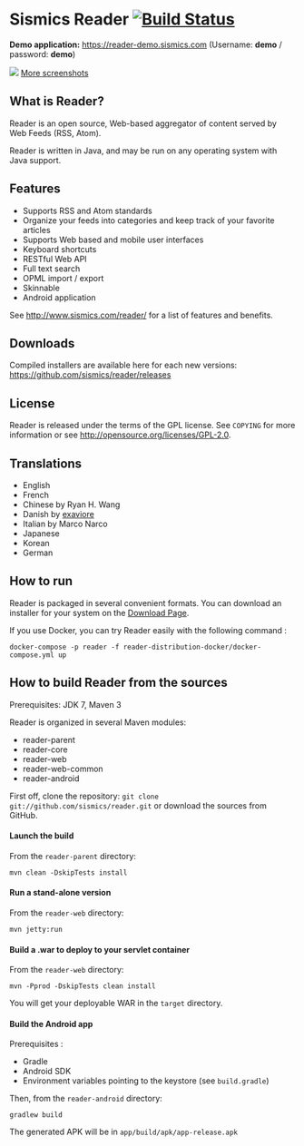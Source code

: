 Sismics Reader [![Build Status](https://secure.travis-ci.org/sismics/reader.png)](http://travis-ci.org/sismics/reader)
==============

**Demo application:** <https://reader-demo.sismics.com> (Username: **demo** / password: **demo**)

![](http://www.sismics.com/reader/img/screenshots/big/github.png)
[More screenshots](http://www.sismics.com/reader/#!/screenshots)

What is Reader?
---------------

Reader is an open source, Web-based aggregator of content served by Web Feeds (RSS, Atom).

Reader is written in Java, and may be run on any operating system with Java support.

Features
--------

- Supports RSS and Atom standards
- Organize your feeds into categories and keep track of your favorite articles
- Supports Web based and mobile user interfaces
- Keyboard shortcuts
- RESTful Web API
- Full text search
- OPML import / export
- Skinnable
- Android application

See <http://www.sismics.com/reader/> for a list of features and benefits.

Downloads
---------

Compiled installers are available here for each new versions: <https://github.com/sismics/reader/releases>

License
-------

Reader is released under the terms of the GPL license. See `COPYING` for more
information or see <http://opensource.org/licenses/GPL-2.0>.

Translations
------------

- English
- French
- Chinese by Ryan H. Wang
- Danish by [exaviore](https://github.com/exaviore)
- Italian by Marco Narco
- Japanese
- Korean
- German

How to run
------------------------------------

Reader is packaged in several convenient formats. You can download an installer for your system on the [Download Page](https://www.sismics.com/reader/#!/download).

If you use Docker, you can try Reader easily with the following command :

    docker-compose -p reader -f reader-distribution-docker/docker-compose.yml up

How to build Reader from the sources
------------------------------------

Prerequisites: JDK 7, Maven 3

Reader is organized in several Maven modules:

  - reader-parent
  - reader-core
  - reader-web
  - reader-web-common
  - reader-android

First off, clone the repository: `git clone git://github.com/sismics/reader.git`
or download the sources from GitHub.

#### Launch the build

From the `reader-parent` directory:

    mvn clean -DskipTests install

#### Run a stand-alone version

From the `reader-web` directory:

    mvn jetty:run

#### Build a .war to deploy to your servlet container

From the `reader-web` directory:

    mvn -Pprod -DskipTests clean install

You will get your deployable WAR in the `target` directory.

#### Build the Android app

Prerequisites :
  - Gradle
  - Android SDK
  - Environment variables pointing to the keystore (see `build.gradle`)

Then, from the `reader-android` directory:

    gradlew build
    
The generated APK will be in `app/build/apk/app-release.apk`
